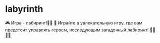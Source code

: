 # labyrinth
🎮 Игра - лабиринт!🕵️‍♂️  🌟 Играйте в увлекательную игру, где вам предстоит управлять героем, исследующим загадочный лабиринт! 🏰✨  🦸‍♂️ 

